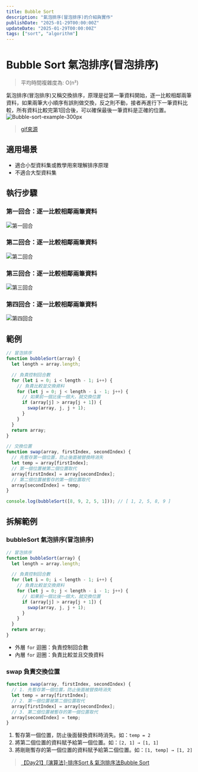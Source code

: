 ```yaml
---
title: Bubble Sort
description: "氣泡排序(冒泡排序)的介紹與實作"
publishDate: "2025-01-29T00:00:00Z"
updateDate: "2025-01-29T00:00:00Z"
tags: ["sort", "algorithm"]
---
```


# Bubble Sort 氣泡排序(冒泡排序)
> 平均時間複雜度為: O(n²)

氣泡排序(冒泡排序)又稱交換排序，原理是從第一筆資料開始，逐一比較相鄰兩筆資料，如果兩筆大小順序有誤則做交換，反之則不動，接者再進行下一筆資料比較，所有資料比較完第1回合後，可以確保最後一筆資料是正確的位置。
![Bubble-sort-example-300px](./gif.gif)
> [gif來源](https://commons.wikimedia.org/wiki/File:Bubble-sort-example-300px.gif)

## 適用場景
- 適合小型資料集或教學用來理解排序原理
- 不適合大型資料集


## 執行步驟
### 第一回合：逐一比較相鄰兩筆資料
![第一回合](./01.png)
### 第二回合：逐一比較相鄰兩筆資料
![第二回合](./02.png)
### 第三回合：逐一比較相鄰兩筆資料
![第三回合](./03.png)
### 第四回合：逐一比較相鄰兩筆資料
![第四回合](./04.png)

## 範例
```javascript showLineNumbers
// 冒泡排序
function bubbleSort(array) {
  let length = array.length;

  // 負責控制回合數
  for (let i = 0; i < length - 1; i++) {
    // 負責比較並交換資料
    for (let j = 0; j < length - i - 1; j++) {
      // 如果前一個比後一個大，就交換位置
      if (array[j] > array[j + 1]) {
        swap(array, j, j + 1);
      }
    }
  }
  return array;
}

// 交換位置
function swap(array, firstIndex, secondIndex) {
  // 先暫存第一個位置，防止後面被替換時消失
  let temp = array[firstIndex];
  // 第一個位置被第二個位置取代
  array[firstIndex] = array[secondIndex];
  // 第二個位置被暫存的第一個位置取代
  array[secondIndex] = temp;
}

console.log(bubbleSort([8, 9, 2, 5, 1])); // [ 1, 2, 5, 8, 9 ]
```

## 拆解範例
### bubbleSort 氣泡排序(冒泡排序)
```javascript showLineNumbers
// 冒泡排序
function bubbleSort(array) {
  let length = array.length;

  // 負責控制回合數
  for (let i = 0; i < length - 1; i++) {
    // 負責比較並交換資料
    for (let j = 0; j < length - i - 1; j++) {
      // 如果前一個比後一個大，就交換位置
      if (array[j] > array[j + 1]) {
        swap(array, j, j + 1);
      }
    }
  }
  return array;
}
```
- 外層 `for` 迴圈：負責控制回合數
- 內層 `for` 迴圈：負責比較並且交換資料

### swap 負責交換位置
```javascript showLineNumbers
function swap(array, firstIndex, secondIndex) {
  // 1. 先暫存第一個位置，防止後面被替換時消失
  let temp = array[firstIndex];
  // 2. 第一個位置被第二個位置取代
  array[firstIndex] = array[secondIndex];
  // 3. 第二個位置被暫存的第一個位置取代
  array[secondIndex] = temp;
}
```
1. 暫存第一個位置，防止後面替換資料時消失。如：`temp = 2`
2. 將第二個位置的資料賦予給第一個位置。如：`[2, 1] → [1, 1]`
3. 將剛剛暫存的第一個位置的資料賦予給第二個位置。如：`[1, temp] → [1, 2]`

> [【Day21】[演算法]-排序Sort & 氣泡排序法Bubble Sort](https://ithelp.ithome.com.tw/articles/10276184)